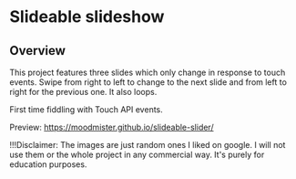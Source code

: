 # Slideable slideshow

## Overview

This project features three slides which only change in response to touch events. Swipe from right to left to change to the next slide and from left to right for the previous one. It also loops.

First time fiddling with Touch API events.

Preview: https://moodmister.github.io/slideable-slider/

!!!Disclaimer: The images are just random ones I liked on google. I will not use them or the whole project in any commercial way. It's purely for education purposes.
